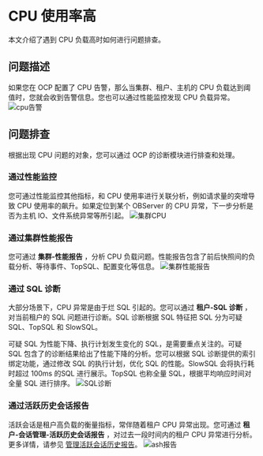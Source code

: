 # CPU 使用率高

本文介绍了遇到 CPU 负载高时如何进行问题排查。

## 问题描述

如果您在 OCP 配置了 CPU 告警，那么当集群、租户、主机的 CPU 负载达到阈值时，您就会收到告警信息。您也可以通过性能监控发现 CPU 负载异常。
![cpu告警](http://icms-x-dita.oss-cn-zhangjiakou.aliyuncs.com/xdita-output/zh-CN/task15594633/images/p355504.png?Expires=7258148259&OSSAccessKeyId=LTAIJfoPL6wmrirR&Signature=KS7M1jEHPDnUON79u4HQbrDUBCo%3D)

## 问题排查

根据出现 CPU 问题的对象，您可以通过 OCP 的诊断模块进行排查和处理。

### 通过性能监控

您可通过性能监控其他指标，和 CPU 使用率进行关联分析，例如请求量的突增导致 CPU 使用率的飙升。如果定位到某个 OBServer 的 CPU 异常，下一步分析是否为主机 IO、文件系统异常等所引起。
![集群CPU](http://icms-x-dita.oss-cn-zhangjiakou.aliyuncs.com/xdita-output/zh-CN/task15594633/images/p355512.png?Expires=7258148259&OSSAccessKeyId=LTAIJfoPL6wmrirR&Signature=9%2BKZIroJbcjjdjzvf1Q3G4cksVw%3D)

### 通过集群性能报告

您可通过 **集群-性能报告** ，分析 CPU 负载问题。性能报告包含了前后快照间的负载分析、等待事件、TopSQL、配置变化等信息。
![集群性能报告](http://icms-x-dita.oss-cn-zhangjiakou.aliyuncs.com/xdita-output/zh-CN/task15594633/images/p355531.png?Expires=7258148259&OSSAccessKeyId=LTAIJfoPL6wmrirR&Signature=ltqs0kFRuqJVr2J1Vcb7BGyiQRU%3D)

### 通过 SQL 诊断

大部分场景下，CPU 异常是由于烂 SQL 引起的。您可以通过 **租户-SQL 诊断** ，对当前租户的 SQL 问题进行诊断。SQL 诊断根据 SQL 特征把 SQL 分为可疑 SQL、TopSQL 和 SlowSQL。

可疑 SQL 为性能下降、执行计划发生变化的 SQL，是需要重点关注的。可疑 SQL 包含了的诊断结果给出了性能下降的分析。您可以根据 SQL 诊断提供的索引绑定功能，通过修改 SQL 的执行计划，优化 SQL 的性能。SlowSQL 会将执行耗时超过 100ms 的SQL 进行展示。TopSQL 也称全量 SQL，根据平均响应时间对全量 SQL 进行排序。
![SQL诊断](http://icms-x-dita.oss-cn-zhangjiakou.aliyuncs.com/xdita-output/zh-CN/task15594633/images/p355538.png?Expires=7258148259&OSSAccessKeyId=LTAIJfoPL6wmrirR&Signature=mG%2BWPOFp484BdnawDunJ7W%2BQrQE%3D)

### 通过活跃历史会话报告

活跃会话是租户高负载的衡量指标，常伴随着租户 CPU 异常出现。您可通过 **租户-会话管理-活跃历史会话报告** ，对过去一段时间内的租户 CPU 异常进行分析。更多详情，请参见 [管理活跃会话历史报告](https://www.oceanbase.com/docs/oceanbase-cloud-platform/oceanbase-cloud-platform/V3.1.2/view-the-active-session-history-report)。
![ash报告](http://icms-x-dita.oss-cn-zhangjiakou.aliyuncs.com/xdita-output/zh-CN/task15594633/images/p355544.png?Expires=7258148259&OSSAccessKeyId=LTAIJfoPL6wmrirR&Signature=1e42sMCTFENyIK5NRAseJJyqzrQ%3D)
